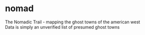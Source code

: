 nomad
=====

The Nomadic Trail - mapping the ghost towns of the american west  
Data is simply an unverified list of presumed ghost towns  

